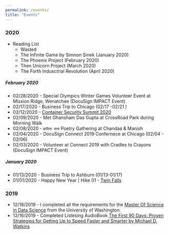 ```yaml
---
permalink: /events/
title: "Events"
---
```



### 2020
- Reading List 
  - Wasted 
  - The Infinite Game by Simnon Sinek (January 2020)
  - The Phoenix Project (February 2020)
  - Then Unicorn Project  (March 2020)
  - The Forth Indusctrial Revolution (April 2020)

##### February 2020
- 02/28/2020 - Special Olympics Winter Games Volunteer Event at Mission Ridge, Wenatchee (DocuSign IMPACT Event)  
- 02/17/2020 - Business Trip to Chicago  (02/17 -02/21 )
- 02/12/2020 - [Container Security Summit 2020](https://inthecloud.withgoogle.com/con-sec-summit-20/register.html)
- 02/09/2020 - Met Ghansham Das Gupta at CrossRoad Park during Morning Walk 
- 02/08/2020 -  ``` कविता सभा ``` Poetry Gathering at Chandaa & Manish 
- 02/04/2020 - DocuSign Connect 2019 Confernece at Chicago (02/04 - 02/06) 
- 02/03/2020 - Volunteer at Connect 2019 with Cradles to Crayons (DocuSign IMPACT Event) 
##### January 2020
- 01/13/2020 - Business Trip to Ashburn  (01/13-01/17)  
- 01/01/2020 - Happy New Year  | Hike 01 - [Twin Falls](https://www.wta.org/go-hiking/hikes/twin-falls-state-park)

### 2019
- 12/18/2019 - I completed all the requirements for the [Master Of Science in Data Science](https://www.washington.edu/datasciencemasters/) from the University of Washington.
- 12/16/2019 - Completed Listesing AudioBook [The First 90 Days: Proven Strategies for Getting Up to Speed Faster and Smarter by Michael D. Watkins](https://www.amazon.com/First-90-Days-Strategies-Expanded/dp/1422188612)
